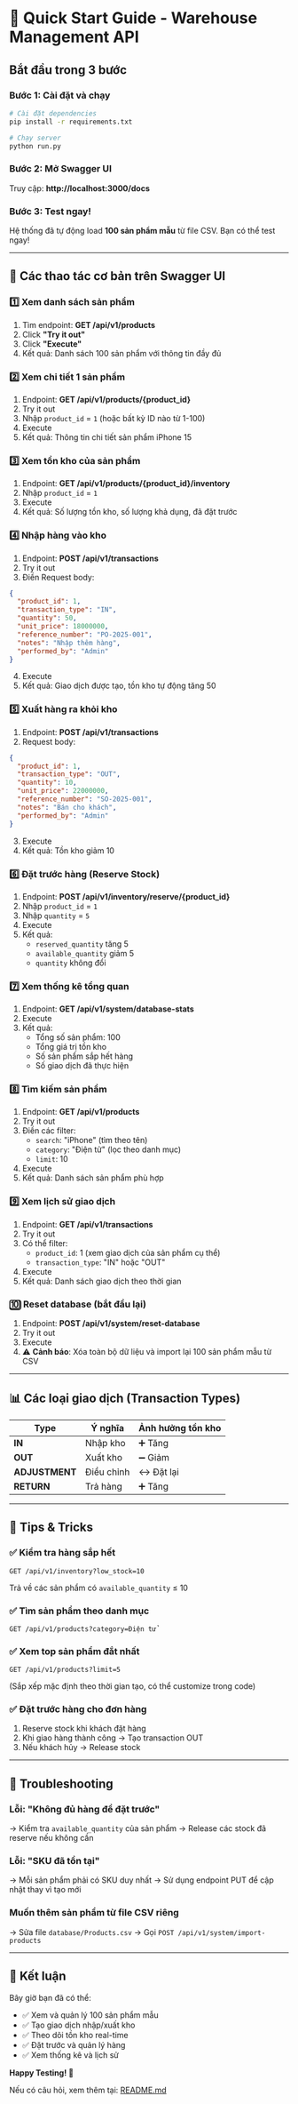 # 🚀 Quick Start Guide - Warehouse Management API

## Bắt đầu trong 3 bước

### Bước 1: Cài đặt và chạy
```bash
# Cài đặt dependencies
pip install -r requirements.txt

# Chạy server
python run.py
```

### Bước 2: Mở Swagger UI
Truy cập: **http://localhost:3000/docs**

### Bước 3: Test ngay!
Hệ thống đã tự động load **100 sản phẩm mẫu** từ file CSV. Bạn có thể test ngay!

---

## 🎯 Các thao tác cơ bản trên Swagger UI

### 1️⃣ Xem danh sách sản phẩm
1. Tìm endpoint: **GET /api/v1/products**
2. Click **"Try it out"**
3. Click **"Execute"**
4. Kết quả: Danh sách 100 sản phẩm với thông tin đầy đủ

### 2️⃣ Xem chi tiết 1 sản phẩm
1. Endpoint: **GET /api/v1/products/{product_id}**
2. Try it out
3. Nhập `product_id` = `1` (hoặc bất kỳ ID nào từ 1-100)
4. Execute
5. Kết quả: Thông tin chi tiết sản phẩm iPhone 15

### 3️⃣ Xem tồn kho của sản phẩm
1. Endpoint: **GET /api/v1/products/{product_id}/inventory**
2. Nhập `product_id` = `1`
3. Execute
4. Kết quả: Số lượng tồn kho, số lượng khả dụng, đã đặt trước

### 4️⃣ Nhập hàng vào kho
1. Endpoint: **POST /api/v1/transactions**
2. Try it out
3. Điền Request body:
```json
{
  "product_id": 1,
  "transaction_type": "IN",
  "quantity": 50,
  "unit_price": 18000000,
  "reference_number": "PO-2025-001",
  "notes": "Nhập thêm hàng",
  "performed_by": "Admin"
}
```
4. Execute
5. Kết quả: Giao dịch được tạo, tồn kho tự động tăng 50

### 5️⃣ Xuất hàng ra khỏi kho
1. Endpoint: **POST /api/v1/transactions**
2. Request body:
```json
{
  "product_id": 1,
  "transaction_type": "OUT",
  "quantity": 10,
  "unit_price": 22000000,
  "reference_number": "SO-2025-001",
  "notes": "Bán cho khách",
  "performed_by": "Admin"
}
```
3. Execute
4. Kết quả: Tồn kho giảm 10

### 6️⃣ Đặt trước hàng (Reserve Stock)
1. Endpoint: **POST /api/v1/inventory/reserve/{product_id}**
2. Nhập `product_id` = `1`
3. Nhập `quantity` = `5`
4. Execute
5. Kết quả: 
   - `reserved_quantity` tăng 5
   - `available_quantity` giảm 5
   - `quantity` không đổi

### 7️⃣ Xem thống kê tổng quan
1. Endpoint: **GET /api/v1/system/database-stats**
2. Execute
3. Kết quả:
   - Tổng số sản phẩm: 100
   - Tổng giá trị tồn kho
   - Số sản phẩm sắp hết hàng
   - Số giao dịch đã thực hiện

### 8️⃣ Tìm kiếm sản phẩm
1. Endpoint: **GET /api/v1/products**
2. Try it out
3. Điền các filter:
   - `search`: "iPhone" (tìm theo tên)
   - `category`: "Điện tử" (lọc theo danh mục)
   - `limit`: 10
4. Execute
5. Kết quả: Danh sách sản phẩm phù hợp

### 9️⃣ Xem lịch sử giao dịch
1. Endpoint: **GET /api/v1/transactions**
2. Try it out
3. Có thể filter:
   - `product_id`: 1 (xem giao dịch của sản phẩm cụ thể)
   - `transaction_type`: "IN" hoặc "OUT"
4. Execute
5. Kết quả: Danh sách giao dịch theo thời gian

### 🔟 Reset database (bắt đầu lại)
1. Endpoint: **POST /api/v1/system/reset-database**
2. Try it out
3. Execute
4. ⚠️ **Cảnh báo**: Xóa toàn bộ dữ liệu và import lại 100 sản phẩm mẫu từ CSV

---

## 📊 Các loại giao dịch (Transaction Types)

| Type | Ý nghĩa | Ảnh hưởng tồn kho |
|------|---------|-------------------|
| **IN** | Nhập kho | ➕ Tăng |
| **OUT** | Xuất kho | ➖ Giảm |
| **ADJUSTMENT** | Điều chỉnh | ↔️ Đặt lại |
| **RETURN** | Trả hàng | ➕ Tăng |

---

## 🎨 Tips & Tricks

### ✅ Kiểm tra hàng sắp hết
```
GET /api/v1/inventory?low_stock=10
```
Trả về các sản phẩm có `available_quantity` ≤ 10

### ✅ Tìm sản phẩm theo danh mục
```
GET /api/v1/products?category=Điện tử
```

### ✅ Xem top sản phẩm đắt nhất
```
GET /api/v1/products?limit=5
```
(Sắp xếp mặc định theo thời gian tạo, có thể customize trong code)

### ✅ Đặt trước hàng cho đơn hàng
1. Reserve stock khi khách đặt hàng
2. Khi giao hàng thành công → Tạo transaction OUT
3. Nếu khách hủy → Release stock

---

## 🔧 Troubleshooting

### Lỗi: "Không đủ hàng để đặt trước"
→ Kiểm tra `available_quantity` của sản phẩm
→ Release các stock đã reserve nếu không cần

### Lỗi: "SKU đã tồn tại"
→ Mỗi sản phẩm phải có SKU duy nhất
→ Sử dụng endpoint PUT để cập nhật thay vì tạo mới

### Muốn thêm sản phẩm từ file CSV riêng
→ Sửa file `database/Products.csv`
→ Gọi `POST /api/v1/system/import-products`

---

## 🎉 Kết luận

Bây giờ bạn đã có thể:
- ✅ Xem và quản lý 100 sản phẩm mẫu
- ✅ Tạo giao dịch nhập/xuất kho
- ✅ Theo dõi tồn kho real-time
- ✅ Đặt trước và quản lý hàng
- ✅ Xem thống kê và lịch sử

**Happy Testing! 🚀**

Nếu có câu hỏi, xem thêm tại: [README.md](README.md)

